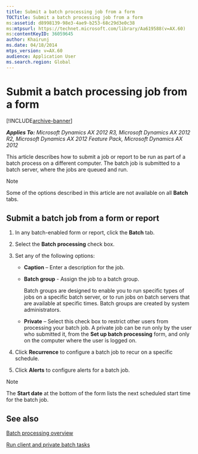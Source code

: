 ```yaml
---
title: Submit a batch processing job from a form
TOCTitle: Submit a batch processing job from a form
ms:assetid: d8998139-98e3-4ae9-b253-68c29d3e0c38
ms:mtpsurl: https://technet.microsoft.com/library/Aa619588(v=AX.60)
ms:contentKeyID: 36059645
author: Khairunj
ms.date: 04/18/2014
mtps_version: v=AX.60
audience: Application User
ms.search.region: Global
---
```


# Submit a batch processing job from a form 


[!INCLUDE[archive-banner](includes/archive-banner.md)]


_**Applies To:** Microsoft Dynamics AX 2012 R3, Microsoft Dynamics AX 2012 R2, Microsoft Dynamics AX 2012 Feature Pack, Microsoft Dynamics AX 2012_

This article describes how to submit a job or report to be run as part of a batch process on a different computer. The batch job is submitted to a batch server, where the jobs are queued and run.


> [!NOTE]
> <P>Some of the options described in this article are not available on all <STRONG>Batch</STRONG> tabs.</P>



## Submit a batch job from a form or report

1.  In any batch-enabled form or report, click the **Batch** tab.

2.  Select the **Batch processing** check box.

3.  Set any of the following options:
    
      - **Caption** – Enter a description for the job.
    
      - **Batch group** - Assign the job to a batch group.
        
        Batch groups are designed to enable you to run specific types of jobs on a specific batch server, or to run jobs on batch servers that are available at specific times. Batch groups are created by system administrators.
    
      - **Private** – Select this check box to restrict other users from processing your batch job. A private job can be run only by the user who submitted it, from the **Set up batch processing** form, and only on the computer where the user is logged on.

4.  Click **Recurrence** to configure a batch job to recur on a specific schedule.

5.  Click **Alerts** to configure alerts for a batch job.


> [!NOTE]
> <P>The <STRONG>Start date</STRONG> at the bottom of the form lists the next scheduled start time for the batch job.</P>



## See also

[Batch processing overview](batch-processing-overview.md)

[Run client and private batch tasks](run-client-and-private-batch-tasks.md)

  


